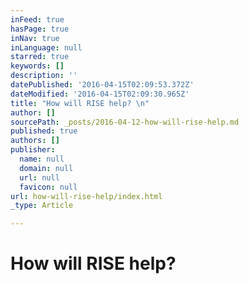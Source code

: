```yaml
---
inFeed: true
hasPage: true
inNav: true
inLanguage: null
starred: true
keywords: []
description: ''
datePublished: '2016-04-15T02:09:53.372Z'
dateModified: '2016-04-15T02:09:30.965Z'
title: "How will RISE help? \n"
author: []
sourcePath: _posts/2016-04-12-how-will-rise-help.md
published: true
authors: []
publisher:
  name: null
  domain: null
  url: null
  favicon: null
url: how-will-rise-help/index.html
_type: Article

---
```

# How will RISE help?